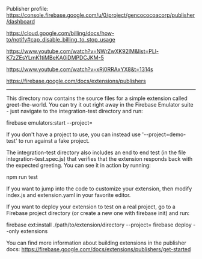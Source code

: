 Publisher profile: https://console.firebase.google.com/u/0/project/gencococoacorp/publisher/dashboard

https://cloud.google.com/billing/docs/how-to/notify#cap_disable_billing_to_stop_usage

https://www.youtube.com/watch?v=NWrZwXK92IM&list=PLl-K7zZEsYLmK1tiMBeKA0iDMPDCJKM-5

https://www.youtube.com/watch?v=xRj0RRAxYX8&t=1314s

https://firebase.google.com/docs/extensions/publishers

---

This directory now contains the source files for a simple extension called greet-the-world. You can try it out right away in the Firebase Emulator suite - just navigate to the integration-test directory and run:

firebase emulators:start --project=<project-id>

If you don't have a project to use, you can instead use '--project=demo-test' to run against a fake project.

The integration-test directory also includes an end to end test (in the file integration-test.spec.js) that verifies that the extension responds back with the expected greeting. You can see it in action by running:

npm run test

If you want to jump into the code to customize your extension, then modify index.js and extension.yaml in your favorite editor.

If you want to deploy your extension to test on a real project, go to a Firebase project directory (or create a new one with firebase init) and run:

firebase ext:install ./path/to/extension/directory --project=<project-id>
firebase deploy --only extensions

You can find more information about building extensions in the publisher docs: https://firebase.google.com/docs/extensions/publishers/get-started

